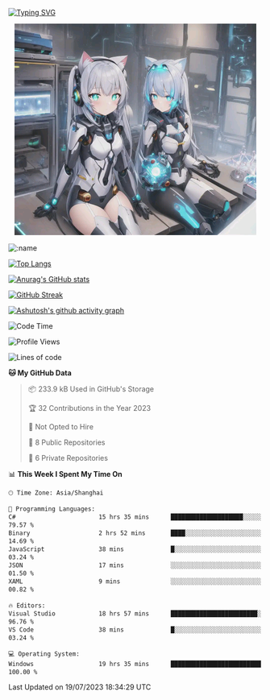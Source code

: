 [![Typing SVG](https://readme-typing-svg.demolab.com?font=Fira+Code&pause=1000&color=F78FDE&width=435&lines=%E6%AC%A2%E8%BF%8E%E5%A4%A7%E4%BD%AC%E6%9D%A5%E8%AE%BF0v0)](https://git.io/typing-svg)


<p align="center">
  <a href="https://github.com/qq583044063qq"><img src="banner.png" alt="qq583044063qq Banner"></a>
</p>



![:name](https://count.getloli.com/get/@hk416?theme=rule34)

[![Top Langs](https://github-readme-stats.vercel.app/api/top-langs/?username=qq583044063qq&locale=cn&hide=javascript,html,css&theme=tokyonight)](https://github.com/anuraghazra/github-readme-stats)

[![Anurag's GitHub stats](https://github-readme-stats.vercel.app/api?username=qq583044063qq&count_private=true&show_icons=true&locale=cn&theme=tokyonight)](https://github.com/anuraghazra/github-readme-stats)

[![GitHub Streak](https://streak-stats.demolab.com/?user=qq583044063qq&locale=zh_Hans&theme=tokyonight)](https://git.io/streak-stats)

[![Ashutosh's github activity graph](https://github-readme-activity-graph.vercel.app/graph?username=qq583044063qq&theme=tokyo-night)](https://github.com/ashutosh00710/github-readme-activity-graph)

<!--START_SECTION:waka-->
![Code Time](http://img.shields.io/badge/Code%20Time-107%20hrs%2037%20mins-blue)

![Profile Views](http://img.shields.io/badge/Profile%20Views-0-blue)

![Lines of code](https://img.shields.io/badge/From%20Hello%20World%20I%27ve%20Written-904.7%20thousand%20lines%20of%20code-blue)

**🐱 My GitHub Data** 

> 📦 233.9 kB Used in GitHub's Storage 
 > 
> 🏆 32 Contributions in the Year 2023
 > 
> 🚫 Not Opted to Hire
 > 
> 📜 8 Public Repositories 
 > 
> 🔑 6 Private Repositories 
 > 
📊 **This Week I Spent My Time On** 

```text
🕑︎ Time Zone: Asia/Shanghai

💬 Programming Languages: 
C#                       15 hrs 35 mins      ████████████████████░░░░░   79.57 % 
Binary                   2 hrs 52 mins       ████░░░░░░░░░░░░░░░░░░░░░   14.69 % 
JavaScript               38 mins             █░░░░░░░░░░░░░░░░░░░░░░░░   03.24 % 
JSON                     17 mins             ░░░░░░░░░░░░░░░░░░░░░░░░░   01.50 % 
XAML                     9 mins              ░░░░░░░░░░░░░░░░░░░░░░░░░   00.82 % 

🔥 Editors: 
Visual Studio            18 hrs 57 mins      ████████████████████████░   96.76 % 
VS Code                  38 mins             █░░░░░░░░░░░░░░░░░░░░░░░░   03.24 % 

💻 Operating System: 
Windows                  19 hrs 35 mins      █████████████████████████   100.00 % 
```


 Last Updated on 19/07/2023 18:34:29 UTC
<!--END_SECTION:waka-->
